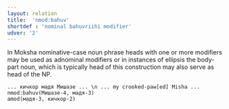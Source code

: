 ```yaml
---
layout: relation
title:  'nmod:bahuv'
shortdef : 'nominal bahuvriihi modifier'
udver: '2'
---
```


In Moksha nominative-case noun phrase heads with one or more modifiers
may be used as adnominal modifiers or in instances of ellipsis the body-part noun,
which is typically head of this construction may also serve as head of the NP.

~~~ sdparse
... кичкор мадя Мишазе ... \n ... my crooked-paw[ed] Misha ...
nmod:bahuv(Мишазе-4, мадя-3)
amod(мадя-3, кичкор-2)

~~~
<!-- Interlanguage links updated St lis 3 20:58:58 CET 2021 -->
